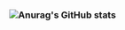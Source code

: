 ### ![Anurag's GitHub stats](https://github-readme-stats.vercel.app/api?username=사용자ID&show_icons=true&theme=radical)
